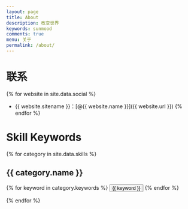 ```yaml
---
layout: page
title: About
description: 改变世界
keywords: sunmood
comments: true
menu: 关于
permalink: /about/
---
```


# 联系

{% for website in site.data.social %}

- {{ website.sitename }}：[@{{ website.name }}]({{ website.url }}) {% endfor %}

# Skill Keywords

{% for category in site.data.skills %}

## {{ category.name }}

<div class="btn-inline">
{% for keyword in category.keywords %}
<button class="btn btn-outline" type="button">{{ keyword }}</button>
{% endfor %}
</div>

{% endfor %}
